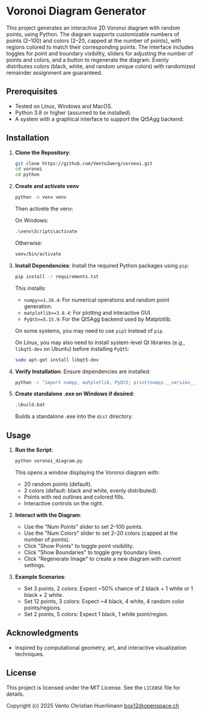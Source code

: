 # Voronoi Diagram Generator

This project generates an interactive 2D Voronoi diagram with random points, using Python. The diagram supports customizable numbers of points (2–100) and colors (2–20, capped at the number of points), with regions colored to match their corresponding points. The interface includes toggles for point and boundary visibility, sliders for adjusting the number of points and colors, and a button to regenerate the diagram. Evenly distributes colors (black, white, and random unique colors) with randomized remainder assignment are guaranteed.

## Prerequisites
- Tested on Linux, Windows and MacOS.
- Python 3.8 or higher (assumed to be installed).
- A system with a graphical interface to support the Qt5Agg backend.

## Installation
1. **Clone the Repository**:
   ```bash / cmd
   git clone https://github.com/VentoZwerg/voronoi.git
   cd voronoi
   cd python
   ```

2. **Create and activate venv**
   ```bash / cmd
   python -m venv venv
   ```
   Then activete the venv:

   On Windows:
   ```cmd
   .\venv\Scripts\activate
   ```

   Otherwise:
   ```bash / cmd
   venv/bin/activate
   ```

3. **Install Dependencies**:
   Install the required Python packages using `pip`:
   ```bash / cmd
   pip install -r requirements.txt
   ```
   This installs:
   - `numpy>=1.26.4`: For numerical operations and random point generation.
   - `matplotlib>=3.8.4`: For plotting and interactive GUI.
   - `PyQt5>=5.15.9`: For the Qt5Agg backend used by Matplotlib.

   On some systems, you may need to use `pip3` instead of `pip`.
   
   On Linux, you may also need to install system-level Qt libraries (e.g., `libqt5-dev` on Ubuntu) before installing `PyQt5`:
   ```bash
   sudo apt-get install libqt5-dev
   ```

4. **Verify Installation**:
   Ensure dependencies are installed:
   ```bash / cmd
   python -c "import numpy, matplotlib, PyQt5; print(numpy.__version__, matplotlib.__version__, PyQt5.__version__)"
   ```

5. **Create standalone .exe on Windows if desired**:
   ```cmd
   .\build.bat
   ```
   Builds a standalone .exe into the `dist` directory.

## Usage
1. **Run the Script**:
   ```bash / cmd
   python voronoi_diagram.py
   ```
   This opens a window displaying the Voronoi diagram with:
   - 20 random points (default).
   - 2 colors (default: black and white, evenly distributed).
   - Points with red outlines and colored fills.
   - Interactive controls on the right.

2. **Interact with the Diagram**:
   - Use the "Num Points" slider to set 2–100 points.
   - Use the "Num Colors" slider to set 2–20 colors (capped at the number of points).
   - Click "Show Points" to toggle point visibility.
   - Click "Show Boundaries" to toggle grey boundary lines.
   - Click "Regenerate Image" to create a new diagram with current settings.

3. **Example Scenarios**:
   - Set 3 points, 2 colors: Expect ~50% chance of 2 black + 1 white or 1 black + 2 white.
   - Set 12 points, 3 colors: Expect ~4 black, 4 white, 4 random color points/regions.
   - Set 2 points, 5 colors: Expect 1 black, 1 white point/region.

## Acknowledgments
- Inspired by computational geometry, art, and interactive visualization techniques.

## License
This project is licensed under the MIT License. See the `LICENSE` file for details.

Copyright (c) 2025 Vento Christian Huerlimann <box12@openspace.ch>

